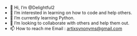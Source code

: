 - 👋 Hi, I’m @Delightful2
- 👀 I’m interested in learning on how to code and help others.
- 🌱 I’m currently learning Python.
- 💞️ I’m looking to collaborate with others and help them out.
- 📫 How to reach me 
Email : artixsynonyms@gmail.com


